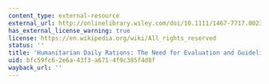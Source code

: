 ```yaml
---
content_type: external-resource
external_url: http://onlinelibrary.wiley.com/doi/10.1111/1467-7717.00232/abstract
has_external_license_warning: true
license: https://en.wikipedia.org/wiki/All_rights_reserved
status: ''
title: 'Humanitarian Daily Rations: The Need for Evaluation and Guidelines'
uid: bfc59fc6-2e6a-43f3-a671-4f9c385f4d8f
wayback_url: ''
---
```

